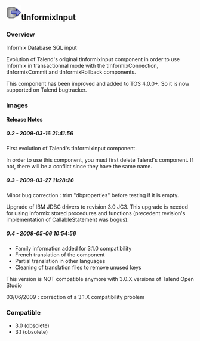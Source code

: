 ## <img src='./logo.jpg' width='40' height='40'>tInformixInput

### Overview
Informix Database SQL input

Evolution of Talend's original tInformixInput component in order to use Informix in transactionnal mode with the tInformixConnection, tInformixCommit and tInformixRollback components.

This component has been improved and added to TOS 4.0.0+. So it is now supported on Talend bugtracker.
### Images




#### Release Notes

##### 0.2 - 2009-03-16 21:41:56
First evolution of Talend's tInformixInput component.

In order to use this component, you must first delete Talend's component. If not, there will be a conflict since they have the same name.
##### 0.3 - 2009-03-27 11:28:26
Minor bug correction : trim "dbproperties" before testing if it is empty.

Upgrade of IBM JDBC drivers to revision 3.0 JC3.
This upgrade is needed for using Informix stored procedures and functions (precedent revision's implementation of CallableStatement was bogus).
##### 0.4 - 2009-05-06 10:54:56
- Family information added for 3.1.0 compatibility
- French translation of the component
- Partial translation in other languages
- Cleaning of translation files to remove unused keys

This version is NOT compatible anymore with 3.0.X versions of Talend Open Studio

03/06/2009 : correction of a 3.1.X compatibility problem
### Compatible
 -  3.0 (obsolete)
 -   3.1 (obsolete)